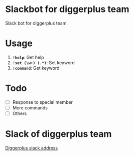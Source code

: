 # Slackbot for diggerplus team
Slack bot for diggerplus team.

# Usage

1. **`!help`**: Get help
2. **`!set (\w+) (.*)`**: Set keyword
3. **`!command`**: Get keyword

# Todo
- [ ] Response to special member
- [ ] More commands
- [ ] Others

# Slack of diggerplus team

[Diggerplus slack address](https://diggerplus.slack.com)
